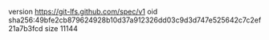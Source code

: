 version https://git-lfs.github.com/spec/v1
oid sha256:49bfe2cb879624928b10d37a912326dd03c9d3d747e525642c7c2ef21a7b3fcd
size 11144
